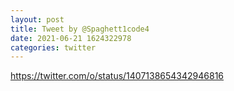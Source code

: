 ```yaml
--- 
layout: post 
title: Tweet by @Spaghett1code4 
date: 2021-06-21 1624322978 
categories: twitter 
--- 
```

https://twitter.com/o/status/1407138654342946816